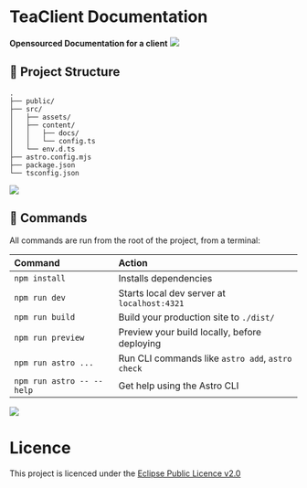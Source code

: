 # TeaClient Documentation

**Opensourced Documentation for a client**
<img src="https://raw.githubusercontent.com/TeaclientMinecraft/.github/main/profile/dividers.png">

## 🚀 Project Structure

```
.
├── public/
├── src/
│   ├── assets/
│   ├── content/
│   │   ├── docs/
│   │   └── config.ts
│   └── env.d.ts
├── astro.config.mjs
├── package.json
└── tsconfig.json
```

<img src="https://raw.githubusercontent.com/TeaclientMinecraft/.github/main/profile/dividers.png">

## 🧞 Commands

All commands are run from the root of the project, from a terminal:

| Command                   | Action                                           |
| :------------------------ | :----------------------------------------------- |
| `npm install`             | Installs dependencies                            |
| `npm run dev`             | Starts local dev server at `localhost:4321`      |
| `npm run build`           | Build your production site to `./dist/`          |
| `npm run preview`         | Preview your build locally, before deploying     |
| `npm run astro ...`       | Run CLI commands like `astro add`, `astro check` |
| `npm run astro -- --help` | Get help using the Astro CLI                     |

<img src="https://raw.githubusercontent.com/TeaclientMinecraft/.github/main/profile/dividers.png">

# Licence

This project is licenced under the [Eclipse Public Licence v2.0](./LICENCE)